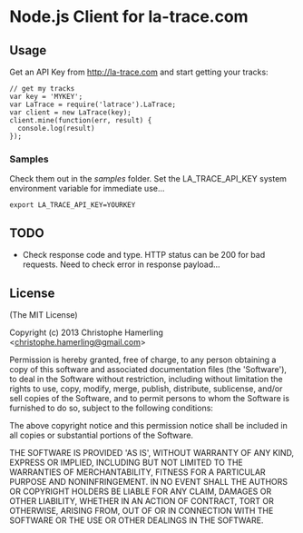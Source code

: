 # Node.js Client for la-trace.com

## Usage

Get an API Key from http://la-trace.com and start getting your tracks:

    // get my tracks
    var key = 'MYKEY';
    var LaTrace = require('latrace').LaTrace;
    var client = new LaTrace(key);
    client.mine(function(err, result) {
      console.log(result)
    });

### Samples

Check them out in the *samples* folder. Set the LA\_TRACE\_API\_KEY system environment variable for immediate use...

    export LA_TRACE_API_KEY=YOURKEY 

## TODO

- Check response code and type. HTTP status can be 200 for bad requests. Need to check error in response payload...

## License 

(The MIT License)

Copyright (c) 2013 Christophe Hamerling &lt;christophe.hamerling@gmail.com&gt;

Permission is hereby granted, free of charge, to any person obtaining
a copy of this software and associated documentation files (the
'Software'), to deal in the Software without restriction, including
without limitation the rights to use, copy, modify, merge, publish,
distribute, sublicense, and/or sell copies of the Software, and to
permit persons to whom the Software is furnished to do so, subject to
the following conditions:

The above copyright notice and this permission notice shall be
included in all copies or substantial portions of the Software.

THE SOFTWARE IS PROVIDED 'AS IS', WITHOUT WARRANTY OF ANY KIND,
EXPRESS OR IMPLIED, INCLUDING BUT NOT LIMITED TO THE WARRANTIES OF
MERCHANTABILITY, FITNESS FOR A PARTICULAR PURPOSE AND NONINFRINGEMENT.
IN NO EVENT SHALL THE AUTHORS OR COPYRIGHT HOLDERS BE LIABLE FOR ANY
CLAIM, DAMAGES OR OTHER LIABILITY, WHETHER IN AN ACTION OF CONTRACT,
TORT OR OTHERWISE, ARISING FROM, OUT OF OR IN CONNECTION WITH THE
SOFTWARE OR THE USE OR OTHER DEALINGS IN THE SOFTWARE.